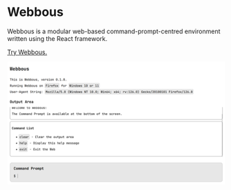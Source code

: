 # Webbous

Webbous is a modular web-based command-prompt-centred environment written using
the React framework.

[Try Webbous.](https://aeriavelocity.github.io/webbous/)

![Screenshot](screenshot.png)
